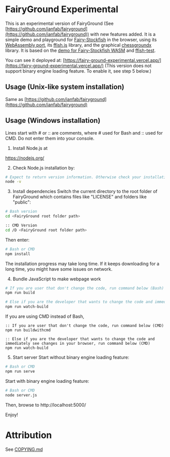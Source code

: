 # FairyGround Experimental

This is an experimental version of FairyGround (See [https://github.com/ianfab/fairyground](https://github.com/ianfab/fairyground)) with new features added. It is a simple demo and playground for [Fairy-Stockfish](https://github.com/ianfab/Fairy-Stockfish) in the browser, using its [WebAssembly port](https://github.com/ianfab/fairy-stockfish.wasm), its [ffish.js](https://www.npmjs.com/package/ffish-es6) library, and the graphical [chessgroundx](https://github.com/gbtami/chessgroundx) library. It is based on the [demo for Fairy-Stockfish WASM](https://github.com/ianfab/fairy-stockfish-nnue-wasm-demo) and [ffish-test](https://github.com/thearst3rd/ffish-test).

You can see it deployed at: [https://fairy-ground-experimental.vercel.app/](https://fairy-ground-experimental.vercel.app/)
(This version does not support binary engine loading feature. To enable it, see step 5 below.)

## Usage (Unix-like system installation)

Same as [https://github.com/ianfab/fairyground](https://github.com/ianfab/fairyground)

## Usage (Windows installation)

Lines start with # or :: are comments, where # used for Bash and :: used for CMD. Do not enter them into your console.

1. Install Node.js at

https://nodejs.org/

2. Check Node.js installation by:
```bash
# Expect to return version information. Otherwise check your installation. (Bash or CMD)
node -v
```

3. Install dependencies
Switch the current directory to the root folder of FairyGround which contains files like "LICENSE" and folders like "public":
```bash
# Bash version
cd <FairyGround root folder path>

:: CMD Version
cd /D <FairyGround root folder path>
```
Then enter: 

```bash
# Bash or CMD
npm install
```

The installation progress may take long time. If it keeps downloading for a long time, you might have some issues on network.

4. Bundle JavaScript to make webpage work

```bash
# If you are user that don't change the code, run command below (Bash)
npm run build

# Else if you are the developer that wants to change the code and immediately see changes in your browser, run command below (Bash)
npm run watch-build
```

If you are using CMD instead of Bash, 
```batch
:: If you are user that don't change the code, run command below (CMD)
npm run buildwithcmd

:: Else if you are the developer that wants to change the code and immediately see changes in your browser, run command below (CMD)
npm run watch-build
```


5. Start server
Start without binary engine loading feature:

```bash
# Bash or CMD
npm run serve
```

Start with binary engine loading feature:

```bash
# Bash or CMD
node server.js
```

Then, browse to http://localhost:5000/

Enjoy!

# Attribution

See [COPYING.md](COPYING.md)

